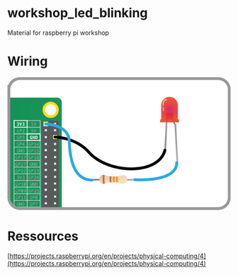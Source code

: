 # workshop_led_blinking
Material for raspberry pi workshop

# Wiring

![Lighting an LED](doc/img/led-3v3.png)


# Ressources

[https://projects.raspberrypi.org/en/projects/physical-computing/4](https://projects.raspberrypi.org/en/projects/physical-computing/4)
